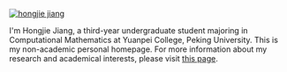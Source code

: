[![hongjie jiang](https://img.shields.io/badge/hongjiejiang-github-blue?logo=github)](https://github.com/hongjiejiang)

I'm Hongjie Jiang, a third-year undergraduate student majoring in Computational Mathematics at Yuanpei College, Peking University. This is my non-academic personal homepage. For more information about my research and academical interests, please visit [this page](https://hongjiejiang.github.io/).
